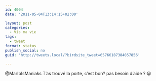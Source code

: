 ```yaml
---
id: 4004
date: '2011-05-04T13:14:15+02:00'

layout: post
categories:
  - Vis ma vie
tags:
  - tweet
format: status
publish_social: no
guid: 'http://tweets.local/?birdsite_tweet=65766187384057856'

---
```


@MarlbIsManiaks T’as trouvé la porte, c’est bon? pas besoin d’aide ? 😀